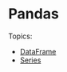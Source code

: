 # <i class="fas fa-book fa-fw"></i> Pandas

Topics:  
* [DataFrame](https://pandas.pydata.org/pandas-docs/stable/reference/frame.html)  
* [Series](https://pandas.pydata.org/pandas-docs/stable/reference/series.html)    


```{tableofcontents}
```
